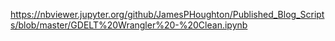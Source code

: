 

https://nbviewer.jupyter.org/github/JamesPHoughton/Published_Blog_Scripts/blob/master/GDELT%20Wrangler%20-%20Clean.ipynb